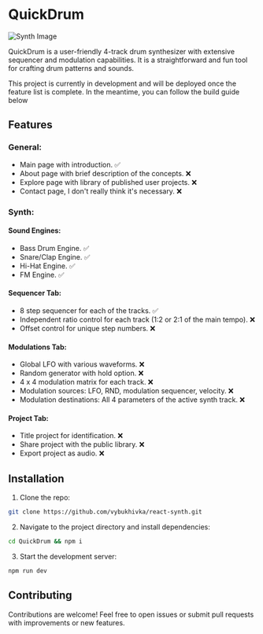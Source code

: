 # QuickDrum

![Synth Image](https://github.com/vybukhivka/react-synth/blob/main/public/initial-design.png?raw=true)

QuickDrum is a user-friendly 4-track drum synthesizer with extensive sequencer and modulation capabilities.
It is a straightforward and fun tool for crafting drum patterns and sounds.

This project is currently in development and will be deployed once the feature list is complete.
In the meantime, you can follow the build guide below

## Features

### General:

- Main page with introduction.                          ✅
- About page with brief description of the concepts.    ❌
- Explore page with library of published user projects. ❌
- Contact page, I don't really think it's necessary.    ❌

### Synth:

#### Sound Engines:
- Bass Drum Engine.  ✅
- Snare/Clap Engine. ✅
- Hi-Hat Engine.     ✅
- FM Engine.         ✅

#### Sequencer Tab:

- 8 step sequencer for each of the tracks.                                 ✅
- Independent ratio control for each track (1:2 or 2:1 of the main tempo). ❌
- Offset control for unique step numbers.                                  ❌

#### Modulations Tab:

- Global LFO with various waveforms.                                   ❌
- Random generator with hold option.                                   ❌
- 4 x 4 modulation matrix for each track.                              ❌
- Modulation sources: LFO, RND, modulation sequencer, velocity.        ❌
- Modulation destinations: All 4 parameters of the active synth track. ❌

#### Project Tab:

- Title project for identification.      ❌
- Share project with the public library. ❌
- Export project as audio.               ❌

## Installation

1. Clone the repo:
```bash
git clone https://github.com/vybukhivka/react-synth.git
```

2. Navigate to the project directory and install dependencies:
```bash
cd QuickDrum && npm i
```

3. Start the development server:
```bash
npm run dev
```

## Contributing

Contributions are welcome! Feel free to open issues or submit pull requests with improvements or new features.

